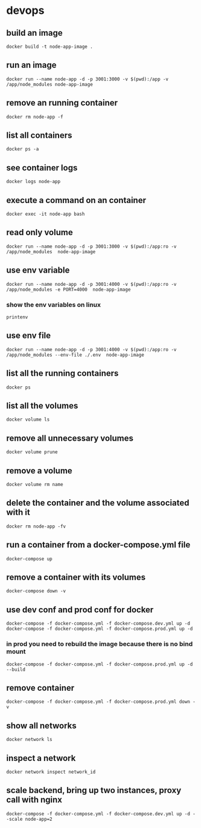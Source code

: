 # devops
## build an image
    docker build -t node-app-image .
## run an image
    docker run --name node-app -d -p 3001:3000 -v $(pwd):/app -v /app/node_modules node-app-image
## remove an running container
    docker rm node-app -f
## list all containers
    docker ps -a
## see container logs
    docker logs node-app
## execute a command on an container
    docker exec -it node-app bash
## read only volume
    docker run --name node-app -d -p 3001:3000 -v $(pwd):/app:ro -v /app/node_modules  node-app-image
## use env variable
    docker run --name node-app -d -p 3001:4000 -v $(pwd):/app:ro -v /app/node_modules -e PORT=4000  node-app-image
### show the env variables on linux
    printenv
## use env file
    docker run --name node-app -d -p 3001:4000 -v $(pwd):/app:ro -v /app/node_modules --env-file ./.env  node-app-image
## list all the running containers
    docker ps
## list all the volumes
    docker volume ls
## remove all unnecessary volumes 
    docker volume prune
## remove a volume
    docker volume rm name
## delete the container and the volume associated with it
    docker rm node-app -fv
## run a container from a docker-compose.yml file
    docker-compose up
## remove a container with its volumes
    docker-compose down -v
## use dev conf and prod conf for docker
    docker-compose -f docker-compose.yml -f docker-compose.dev.yml up -d 
    docker-compose -f docker-compose.yml -f docker-compose.prod.yml up -d 
### in prod you need to rebuild the image because there is no bind mount
    docker-compose -f docker-compose.yml -f docker-compose.prod.yml up -d --build
## remove container
    docker-compose -f docker-compose.yml -f docker-compose.prod.yml down -v
## show all networks
    docker network ls
## inspect a network
    docker network inspect network_id
## scale backend, bring up two instances, proxy call with nginx
    docker-compose -f docker-compose.yml -f docker-compose.dev.yml up -d --scale node-app=2